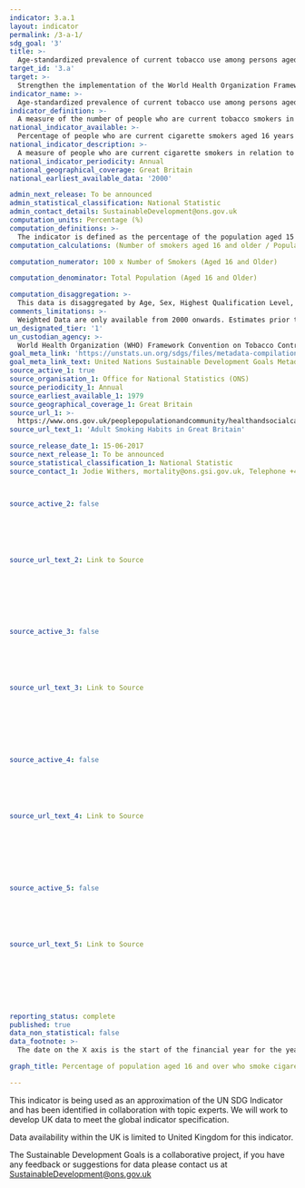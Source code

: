 ```yaml
---
indicator: 3.a.1
layout: indicator
permalink: /3-a-1/
sdg_goal: '3'
title: >-
  Age-standardized prevalence of current tobacco use among persons aged 15 years and older
target_id: '3.a'
target: >-
  Strengthen the implementation of the World Health Organization Framework Convention on Tobacco Control in all countries, as appropriate
indicator_name: >-
  Age-standardized prevalence of current tobacco use among persons aged 15 years and older
indicator_definition: >-
  A measure of the number of people who are current tobacco smokers in relation to all persons aged 15 years and older.
national_indicator_available: >-
  Percentage of people who are current cigarette smokers aged 16 years and older.
national_indicator_description: >-
  A measure of people who are current cigarette smokers in relation to all persons aged 16 years and older. 
national_indicator_periodicity: Annual
national_geographical_coverage: Great Britain
national_earliest_available_data: '2000'

admin_next_release: To be announced
admin_statistical_classification: National Statistic
admin_contact_details: SustainableDevelopment@ons.gov.uk
computation_units: Percentage (%)
computation_definitions: >-
  The indicator is defined as the percentage of the population aged 15 years and over who currently use any tobacco product (smoked and/or smokeless tobacco) on a daily or non-daily basis.
computation_calculations: (Number of smokers aged 16 and older / Population) * 100

computation_numerator: 100 x Number of Smokers (Aged 16 and Older)

computation_denominator: Total Population (Aged 16 and Older)

computation_disaggregation: >-
  This data is disaggregated by Age, Sex, Highest Qualification Level, Income, Employment Status, Socio-economic classification, Relationship Status, Presence of Dependent Children Living in Household, and Pregnancy Status. Some of these disaggregation can be further disaggregated amongst each other. 
comments_limitations: >-
  Weighted Data are only available from 2000 onwards. Estimates prior to 2005 as based upon fiscal years as opposed to calendar years, therefore estimates for 2004 and 2005 both include the period 1 January 2005 to 31 March 2005. Data are only available before 2014 for Age, Sex, Employment Status, and Presence of Dependent Children Living in Household. Data are available from 2014 for Highest Qualification Level, Incomes, Socio-economic classification, Relationship Status, and Pregnancy Status.  
un_designated_tier: '1'
un_custodian_agency: >-
  World Health Organization (WHO) Framework Convention on Tobacco Control (FCTC)
goal_meta_link: 'https://unstats.un.org/sdgs/files/metadata-compilation/Metadata-Goal-3.pdf'
goal_meta_link_text: United Nations Sustainable Development Goals Metadata (PDF 866 KB)
source_active_1: true
source_organisation_1: Office for National Statistics (ONS)
source_periodicity_1: Annual
source_earliest_available_1: 1979
source_geographical_coverage_1: Great Britain
source_url_1: >-
  https://www.ons.gov.uk/peoplepopulationandcommunity/healthandsocialcare/drugusealcoholandsmoking/datasets/adultsmokinghabitsingreatbritain
source_url_text_1: 'Adult Smoking Habits in Great Britain'

source_release_date_1: 15-06-2017
source_next_release_1: To be announced
source_statistical_classification_1: National Statistic
source_contact_1: Jodie Withers, mortality@ons.gsi.gov.uk, Telephone +44 (0)1633 455591



source_active_2: false






source_url_text_2: Link to Source








source_active_3: false






source_url_text_3: Link to Source








source_active_4: false






source_url_text_4: Link to Source








source_active_5: false






source_url_text_5: Link to Source








reporting_status: complete
published: true
data_non_statistical: false
data_footnote: >-
  The date on the X axis is the start of the financial year for the years 2000 to 2004, and the start of the calendar year for the years 2005 to 2015. Estimates for 2004 and 2005 both include the period 1 January 2005 to 31 March 2005 as a result of a change in survey period from a fiscal year to a calendar year

graph_title: Percentage of population aged 16 and over who smoke cigarettes

---
```

This indicator is being used as an approximation of the UN SDG Indicator and has been identified in collaboration with topic experts. We will work to develop UK data to meet the global indicator specification.
  
Data availability within the UK is limited to United Kingdom for this indicator.
  
The Sustainable Development Goals is a collaborative project, if you have any feedback or suggestions for data please contact us at <SustainableDevelopment@ons.gov.uk>
